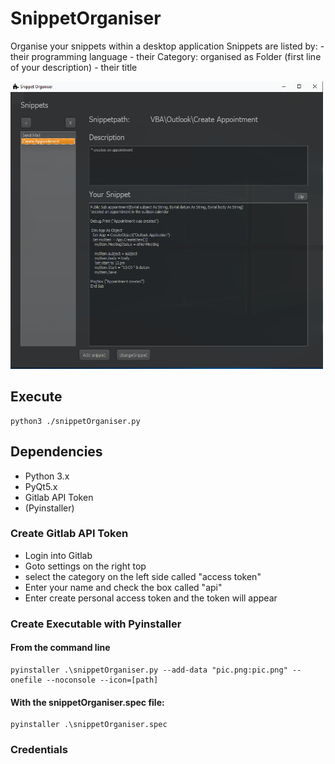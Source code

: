 # SnippetOrganiser
Organise your snippets within a desktop application
Snippets are listed by:
    - their programming language
    - their Category: organised as Folder (first line of your description)
    - their title

<img src="./static/usage.PNG" width="500" height="460">

## Execute
```
python3 ./snippetOrganiser.py
```

## Dependencies
* Python 3.x
* PyQt5.x
* Gitlab API Token
* (Pyinstaller)


### Create Gitlab API Token
* Login into Gitlab
* Goto settings on the right top
* select the category on the left side called "access token"
* Enter your name and check the box called "api"
* Enter create personal access token and the token will appear


### Create Executable with Pyinstaller
#### From the command line
```
pyinstaller .\snippetOrganiser.py --add-data "pic.png:pic.png" --onefile --noconsole --icon=[path]
```
#### With the snippetOrganiser.spec file:
```
pyinstaller .\snippetOrganiser.spec
```
### Credentials